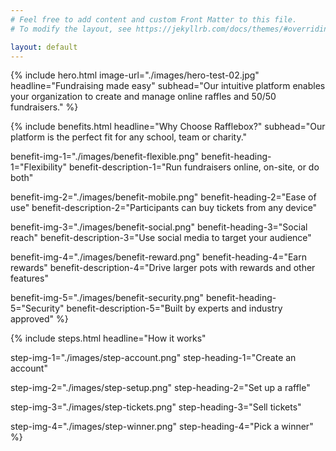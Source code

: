 ```yaml
---
# Feel free to add content and custom Front Matter to this file.
# To modify the layout, see https://jekyllrb.com/docs/themes/#overriding-theme-defaults

layout: default
---
```


{% 
include hero.html 
image-url="./images/hero-test-02.jpg" 
headline="Fundraising made easy" 
subhead="Our intuitive platform enables your organization to create and manage online raffles and 50/50 fundraisers." 
%}


{%
include benefits.html
headline="Why Choose Rafflebox?"
subhead="Our platform is the perfect fit for any school, team or charity."

benefit-img-1="./images/benefit-flexible.png"
benefit-heading-1="Flexibility"
benefit-description-1="Run fundraisers online, on-site, or do both"

benefit-img-2="./images/benefit-mobile.png"
benefit-heading-2="Ease of use"
benefit-description-2="Participants can buy tickets from any device"

benefit-img-3="./images/benefit-social.png"
benefit-heading-3="Social reach"
benefit-description-3="Use social media to target your audience"

benefit-img-4="./images/benefit-reward.png"
benefit-heading-4="Earn rewards"
benefit-description-4="Drive larger pots with rewards and other features"

benefit-img-5="./images/benefit-security.png"
benefit-heading-5="Security"
benefit-description-5="Built by experts and industry approved"
%}



{%
include steps.html
headline="How it works"

step-img-1="./images/step-account.png"
step-heading-1="Create an account"

step-img-2="./images/step-setup.png"
step-heading-2="Set up a raffle"

step-img-3="./images/step-tickets.png"
step-heading-3="Sell tickets"

step-img-4="./images/step-winner.png"
step-heading-4="Pick a winner"
%}